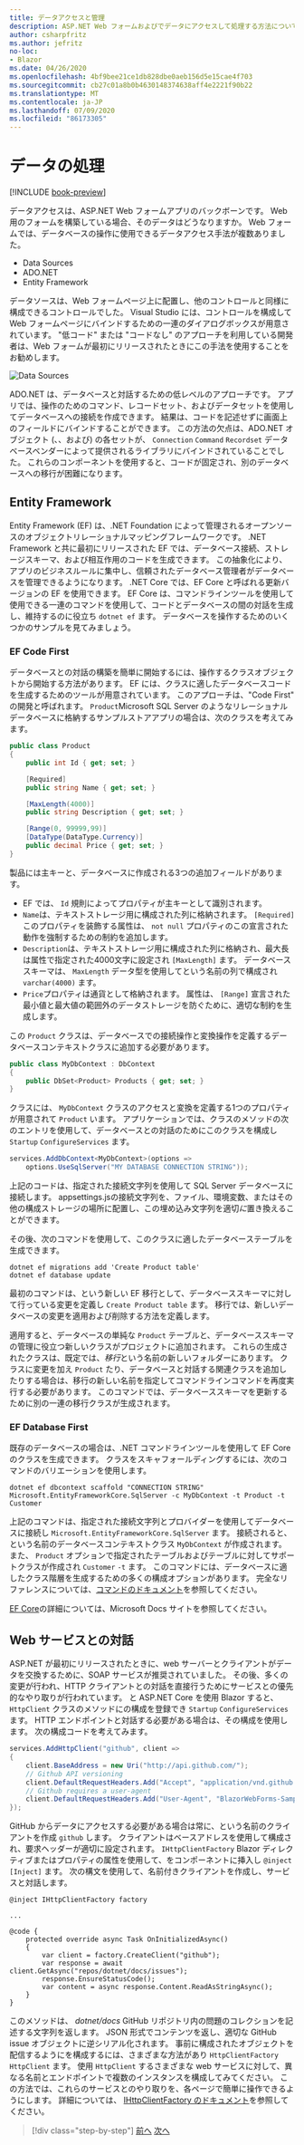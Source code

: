 ```yaml
---
title: データアクセスと管理
description: ASP.NET Web フォームおよびでデータにアクセスして処理する方法について説明し Blazor ます。
author: csharpfritz
ms.author: jefritz
no-loc:
- Blazor
ms.date: 04/26/2020
ms.openlocfilehash: 4bf9bee21ce1db828dbe0aeb156d5e15cae4f703
ms.sourcegitcommit: cb27c01a8b0b4630148374638aff4e2221f90b22
ms.translationtype: MT
ms.contentlocale: ja-JP
ms.lasthandoff: 07/09/2020
ms.locfileid: "86173305"
---
```

# <a name="work-with-data"></a>データの処理

[!INCLUDE [book-preview](../../../includes/book-preview.md)]

データアクセスは、ASP.NET Web フォームアプリのバックボーンです。 Web 用のフォームを構築している場合、そのデータはどうなりますか。 Web フォームでは、データベースの操作に使用できるデータアクセス手法が複数ありました。

- Data Sources
- ADO.NET
- Entity Framework

データソースは、Web フォームページ上に配置し、他のコントロールと同様に構成できるコントロールでした。 Visual Studio には、コントロールを構成して Web フォームページにバインドするための一連のダイアログボックスが用意されています。 "低コード" または "コードなし" のアプローチを利用している開発者は、Web フォームが最初にリリースされたときにこの手法を使用することをお勧めします。

![Data Sources](media/data/datasources.png)

ADO.NET は、データベースと対話するための低レベルのアプローチです。 アプリでは、操作のためのコマンド、レコードセット、およびデータセットを使用してデータベースへの接続を作成できます。 結果は、コードを記述せずに画面上のフィールドにバインドすることができます。 この方法の欠点は、ADO.NET オブジェクト (、、および) の各セットが、 `Connection` `Command` `Recordset` データベースベンダーによって提供されるライブラリにバインドされていることでした。 これらのコンポーネントを使用すると、コードが固定され、別のデータベースへの移行が困難になります。

## <a name="entity-framework"></a>Entity Framework

Entity Framework (EF) は、.NET Foundation によって管理されるオープンソースのオブジェクトリレーショナルマッピングフレームワークです。 .NET Framework と共に最初にリリースされた EF では、データベース接続、ストレージスキーマ、および相互作用のコードを生成できます。 この抽象化により、アプリのビジネスルールに集中し、信頼されたデータベース管理者がデータベースを管理できるようになります。 .NET Core では、EF Core と呼ばれる更新バージョンの EF を使用できます。 EF Core は、コマンドラインツールを使用して使用できる一連のコマンドを使用して、コードとデータベースの間の対話を生成し、維持するのに役立ち `dotnet ef` ます。 データベースを操作するためのいくつかのサンプルを見てみましょう。

### <a name="ef-code-first"></a>EF Code First

データベースとの対話の構築を簡単に開始するには、操作するクラスオブジェクトから開始する方法があります。 EF には、クラスに適したデータベースコードを生成するためのツールが用意されています。 このアプローチは、"Code First" の開発と呼ばれます。 `Product`Microsoft SQL Server のようなリレーショナルデータベースに格納するサンプルストアアプリの場合は、次のクラスを考えてみます。

```csharp
public class Product
{
    public int Id { get; set; }

    [Required]
    public string Name { get; set; }

    [MaxLength(4000)]
    public string Description { get; set; }

    [Range(0, 99999,99)]
    [DataType(DataType.Currency)]
    public decimal Price { get; set; }
}
```

製品には主キーと、データベースに作成される3つの追加フィールドがあります。  

- EF では、 `Id` 規則によってプロパティが主キーとして識別されます。
- `Name`は、テキストストレージ用に構成された列に格納されます。 `[Required]`このプロパティを装飾する属性は、 `not null` プロパティのこの宣言された動作を強制するための制約を追加します。
- `Description`は、テキストストレージ用に構成された列に格納され、最大長は属性で指定された4000文字に設定され `[MaxLength]` ます。 データベーススキーマは、 `MaxLength` データ型を使用してという名前の列で構成され `varchar(4000)` ます。
- `Price`プロパティは通貨として格納されます。 属性は、 `[Range]` 宣言された最小値と最大値の範囲外のデータストレージを防ぐために、適切な制約を生成します。

この `Product` クラスは、データベースでの接続操作と変換操作を定義するデータベースコンテキストクラスに追加する必要があります。

```csharp
public class MyDbContext : DbContext
{
    public DbSet<Product> Products { get; set; }
}
```

クラスには、 `MyDbContext` クラスのアクセスと変換を定義する1つのプロパティが用意されて `Product` います。  アプリケーションでは、クラスのメソッドの次のエントリを使用して、データベースとの対話のためにこのクラスを構成し `Startup` `ConfigureServices` ます。

```csharp
services.AddDbContext<MyDbContext>(options =>
    options.UseSqlServer("MY DATABASE CONNECTION STRING"));
```

上記のコードは、指定された接続文字列を使用して SQL Server データベースに接続します。 appsettings.jsの接続文字列を、ファイル、環境変数、またはその他の構成ストレージの場所に配置し、この埋め込み文字列を適切*に*置き換えることができます。

その後、次のコマンドを使用して、このクラスに適したデータベーステーブルを生成できます。

```dotnetcli
dotnet ef migrations add 'Create Product table'
dotnet ef database update
```

最初のコマンドは、という新しい EF 移行として、データベーススキーマに対して行っている変更を定義し `Create Product table` ます。  移行では、新しいデータベースの変更を適用および削除する方法を定義します。

適用すると、データベースの単純な `Product` テーブルと、データベーススキーマの管理に役立つ新しいクラスがプロジェクトに追加されます。  これらの生成されたクラスは、既定では、*移行*という名前の新しいフォルダーにあります。  クラスに変更を加え `Product` たり、データベースと対話する関連クラスを追加したりする場合は、移行の新しい名前を指定してコマンドラインコマンドを再度実行する必要があります。  このコマンドでは、データベーススキーマを更新するために別の一連の移行クラスが生成されます。

### <a name="ef-database-first"></a>EF Database First

既存のデータベースの場合は、.NET コマンドラインツールを使用して EF Core のクラスを生成できます。 クラスをスキャフォールディングするには、次のコマンドのバリエーションを使用します。

```dotnetcli
dotnet ef dbcontext scaffold "CONNECTION STRING" Microsoft.EntityFrameworkCore.SqlServer -c MyDbContext -t Product -t Customer
```

上記のコマンドは、指定された接続文字列とプロバイダーを使用してデータベースに接続し `Microsoft.EntityFrameworkCore.SqlServer` ます。 接続されると、という名前のデータベースコンテキストクラス `MyDbContext` が作成されます。 また、 `Product` オプションで指定されたテーブルおよびテーブルに対してサポートクラスが作成され `Customer` `-t` ます。 このコマンドには、データベースに適したクラス階層を生成するための多くの構成オプションがあります。 完全なリファレンスについては、[コマンドのドキュメント](/ef/core/miscellaneous/cli/dotnet#dotnet-ef-dbcontext-scaffold)を参照してください。

[EF Core](/ef/core/)の詳細については、Microsoft Docs サイトを参照してください。

## <a name="interact-with-web-services"></a>Web サービスとの対話

ASP.NET が最初にリリースされたときに、web サーバーとクライアントがデータを交換するために、SOAP サービスが推奨されていました。 その後、多くの変更が行われ、HTTP クライアントとの対話を直接行うためにサービスとの優先的なやり取りが行われています。 と ASP.NET Core を使用 Blazor すると、 `HttpClient` クラスのメソッドにの構成を登録でき `Startup` `ConfigureServices` ます。 HTTP エンドポイントと対話する必要がある場合は、その構成を使用します。 次の構成コードを考えてみます。

```csharp
services.AddHttpClient("github", client =>
{
    client.BaseAddress = new Uri("http://api.github.com/");
    // Github API versioning
    client.DefaultRequestHeaders.Add("Accept", "application/vnd.github.v3+json");
    // Github requires a user-agent
    client.DefaultRequestHeaders.Add("User-Agent", "BlazorWebForms-Sample");
});
```

GitHub からデータにアクセスする必要がある場合は常に、という名前のクライアントを作成 `github` します。 クライアントはベースアドレスを使用して構成され、要求ヘッダーが適切に設定されます。 `IHttpClientFactory` Blazor ディレクティブまたはプロパティの属性を使用して、をコンポーネントに挿入し `@inject` `[Inject]` ます。 次の構文を使用して、名前付きクライアントを作成し、サービスと対話します。

```razor
@inject IHttpClientFactory factory

...

@code {
    protected override async Task OnInitializedAsync()
    {
        var client = factory.CreateClient("github");
        var response = await client.GetAsync("repos/dotnet/docs/issues");
        response.EnsureStatusCode();
        var content = async response.Content.ReadAsStringAsync();
    }
}
```

このメソッドは、 *dotnet/docs* GitHub リポジトリ内の問題のコレクションを記述する文字列を返します。 JSON 形式でコンテンツを返し、適切な GitHub issue オブジェクトに逆シリアル化されます。 事前に構成されたオブジェクトを配信するようにを構成するには、さまざまな方法があり `HttpClientFactory` `HttpClient` ます。 使用 `HttpClient` するさまざまな web サービスに対して、異なる名前とエンドポイントで複数のインスタンスを構成してみてください。 この方法では、これらのサービスとのやり取りを、各ページで簡単に操作できるようにします。 詳細については、 [IHttpClientFactory のドキュメント](/aspnet/core/fundamentals/http-requests)を参照してください。

>[!div class="step-by-step"]
>[前へ](forms-validation.md)
>[次へ](middleware.md)
